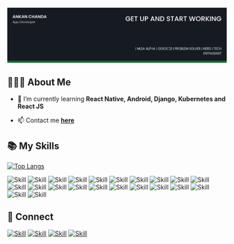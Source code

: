 ![Ankan Chanda's-cover](./cover-image.png)

## 👨🏻‍💻 About Me

<!-- - 🔭 I’m currently working on [Recess](https://github.com/Jaagrav/Recess) -->
- 🌱 I’m currently learning **React Native, Android, Django, Kubernetes and React JS**

<!-- - 👯 I’m looking to collaborate on **React/Vue/Vanilla Projects** -->

<!-- - 👨‍💻 All of my projects are available at [https://xjaagrav.vercel.app/projects](https://xjaagrav.vercel.app/projects) -->

<!-- - You can check out my Arduino projects right **[here](https://www.instructables.com/member/xJaagrav/)**. -->

<!-- - 📝 I regularly write articles on [https://xjaagrav.vercel.app/stories](https://xjaagrav.vercel.app/stories) -->

<!-- - 💬 Ask me about **React, Vue, Web Development and UI/UX** -->

- 📫 Contact me **[here](g906360@gmail.com)**

<!-- - 📄 My Resume [https://drive.google.com/file/d/10z7nWMOMKMj2KtOxszcxYI2b0sQrxFpn/view?usp=sharing](https://drive.google.com/file/d/10z7nWMOMKMj2KtOxszcxYI2b0sQrxFpn/view?usp=sharing) -->

<!-- - ⚡ Fun fact **People often call me an alien** -->

<!-- ## ✍ My Work

[![Jaagrav's GitHub stats](https://github-readme-stats.vercel.app/api?username=Jaagrav&show_icons=true&theme=dark)](https://github.com/Jaagrav)

Here are some of my projects on Github that I am proud of:

[![CodeX](https://github-readme-stats.vercel.app/api/pin/?username=Jaagrav&repo=Codex&show_icons=true&theme=dark)](https://github.com/Jaagrav/CodeX)
[![Xper](https://github-readme-stats.vercel.app/api/pin/?username=Jaagrav&repo=Xper&show_icons=true&theme=dark)](https://github.com/Jaagrav/Xper)
[![Cordion](https://github-readme-stats.vercel.app/api/pin/?username=Jaagrav&repo=Cordion&show_icons=true&theme=dark)](https://github.com/Jaagrav/Cordion)
[![Recess](https://github-readme-stats.vercel.app/api/pin/?username=avinashkranjan&repo=Recess&show_icons=true&theme=dark)](https://github.com/Jaagrav/Recess) -->

## 📚 My Skills

[![Top Langs](https://github-readme-stats.vercel.app/api/top-langs/?username=ankan10&layout=compact&show_icons=true&theme=dark)](https://github.com/ankan10/ankan10)

![Skill](https://img.shields.io/badge/python%20-%2314354C.svg?&style=for-the-badge&logo=python&logoColor=white"/)
![Skill](https://img.shields.io/badge/java-%23ED8B00.svg?&style=for-the-badge&logo=java&logoColor=white)
![Skill](https://img.shields.io/badge/kotlin-%230095D5.svg?&style=for-the-badge&logo=kotlin&logoColor=white)
![Skill](https://img.shields.io/badge/go-%2300ADD8.svg?&style=for-the-badge&logo=go&logoColor=white)
![Skill](https://img.shields.io/badge/dart-%230175C2.svg?&style=for-the-badge&logo=dart&logoColor=white)
![Skill](https://img.shields.io/badge/react_native%20-%2320232a.svg?&style=for-the-badge&logo=react&logoColor=%2361DAFB")
![Skill](https://img.shields.io/badge/bootstrap%20-%23563D7C.svg?&style=for-the-badge&logo=bootstrap&logoColor=white)
![Skill](https://img.shields.io/badge/shell_script%20-%23121011.svg?&style=for-the-badge&logo=gnu-bash&logoColor=white)
![Skill](https://img.shields.io/badge/material%20ui%20-%230081CB.svg?&style=for-the-badge&logo=material-ui&logoColor=white)
![Skill](https://img.shields.io/badge/django%20-%23092E20.svg?&style=for-the-badge&logo=django&logoColor=white)
![Skill](https://img.shields.io/badge/Flutter%20-%2302569B.svg?&style=for-the-badge&logo=Flutter&logoColor=white)
![Skill](https://img.shields.io/badge/adobe%20xd%20-%23FF26BE.svg?&style=for-the-badge&logo=adobe%20xd&logoColor=white)
![Skill](https://img.shields.io/badge/git%20-%23F05033.svg?&style=for-the-badge&logo=git&logoColor=white)
![Skill](https://img.shields.io/badge/gitlab%20-%23181717.svg?&style=for-the-badge&logo=gitlab&logoColor=white)
![Skill](https://img.shields.io/badge/github%20-%23121011.svg?&style=for-the-badge&logo=github&logoColor=white)
![Skill](https://img.shields.io/badge/figma%20-%23F24E1E.svg?&style=for-the-badge&logo=figma&logoColor=white)
![Skill](https://img.shields.io/badge/node.js%20-%2343853D.svg?&style=for-the-badge&logo=node.js&logoColor=white)
![Skill](https://img.shields.io/badge/react%20-%2320232a.svg?&style=for-the-badge&logo=react&logoColor=%2361DAFB)
![Skill](https://img.shields.io/badge/Google_Cloud-4285F4?style=for-the-badge&logo=google-cloud&logoColor=white)
![Skill](https://img.shields.io/badge/firebase-ffca28?style=for-the-badge&logo=firebase&logoColor=white)
![Skill](https://img.shields.io/badge/Postman-FF6C37?style=for-the-badge&logo=Postman&logoColor=white)
![Skill](https://img.shields.io/badge/Visual_Studio_Code-0078D4?style=for-the-badge&logo=visual%20studio%20code&logoColor=white)

## 🤝 Connect

[![Skill](https://img.shields.io/badge/LinkedIn-0077B5?style=for-the-badge&logo=linkedin&logoColor=white)](https://www.linkedin.com/in/ankan-chanda741/)
[![Skill](https://img.shields.io/badge/Twitter-1DA1F2?style=for-the-badge&logo=twitter&logoColor=white)](https://twitter.com/sudo_ankan)
[![Skill](https://img.shields.io/badge/Instagram-E4405F?style=for-the-badge&logo=instagram&logoColor=white)](https://www.instagram.com/justaninhuman/)
[![Skill](https://img.shields.io/badge/GitHub-100000?style=for-the-badge&logo=github&logoColor=white)](https://github.com/ankan10)
